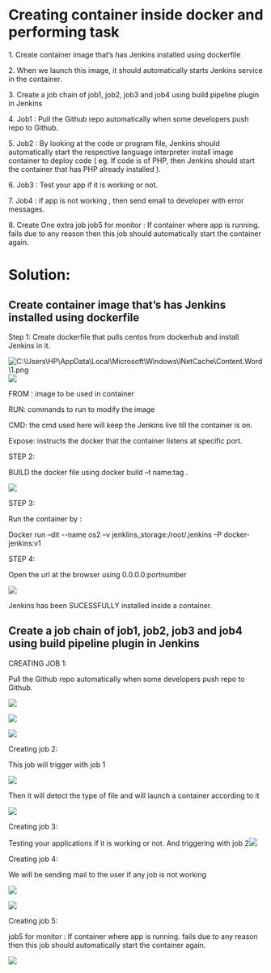 # Creating container inside docker and performing task

1\. Create container image that’s has Jenkins installed using dockerfile

2\. When we launch this image, it should automatically starts Jenkins
service in the container.

3\. Create a job chain of job1, job2, job3 and job4 using build pipeline
plugin in Jenkins

4\. Job1 : Pull the Github repo automatically when some developers push
repo to Github.

5\. Job2 : By looking at the code or program file, Jenkins should
automatically start the respective language interpreter install image
container to deploy code ( eg. If code is of PHP, then Jenkins should
start the container that has PHP already installed ).

6\. Job3 : Test your app if it is working or not.

7\. Job4 : if app is not working , then send email to developer with
error messages.

8\. Create One extra job job5 for monitor : If container where app is
running. fails due to any reason then this job should automatically
start the container again.

# Solution:

## Create container image that’s has Jenkins installed using dockerfile

Step 1: Create dockerfile that pulls centos from dockerhub and install
Jenkins in it.

![C:\\Users\\HP\\AppData\\Local\\Microsoft\\Windows\\INetCache\\Content.Word\\1.png](./media/image1.png)![](./media/image2.PNG)

FROM : image to be used in container

RUN: commands to run to modify the image

CMD: the cmd used here will keep the Jenkins live till the container is
on.

Expose: instructs the docker that the container listens at specific
port.

STEP 2:

BUILD the docker file using docker build –t name:tag .

![](./media/image3.jpeg)

STEP 3:

Run the container by :

Docker run –dit --name os2 –v jenklins\_storage:/root/.jenkins –P
docker-jenkins:v1

STEP 4:

Open the url at the browser using 0.0.0.0:portnumber

![](./media/image4.png)

Jenkins has been SUCESSFULLY installed inside a container.

## Create a job chain of job1, job2, job3 and job4 using build pipeline plugin in Jenkins

CREATING JOB 1:

Pull the Github repo automatically when some developers push repo to
Github.

![](./media/image5.png)

![](./media/image6.png)

![](./media/image7.png)

Creating job 2:

This job will trigger with job 1

![](./media/image8.png)

Then it will detect the type of file and will launch a container
according to it

![](./media/image9.png)

Creating job 3:

Testing your applications if it is working or not. And triggering with
job 2![](./media/image10.png)

Creating job 4:

We will be sending mail to the user if any job is not working

![](./media/image11.jpeg)

![](./media/image12.jpeg)

Creating job 5:

job5 for monitor : If container where app is running. fails due to any
reason then this job should automatically start the container again.

![](./media/image13.jpeg)
